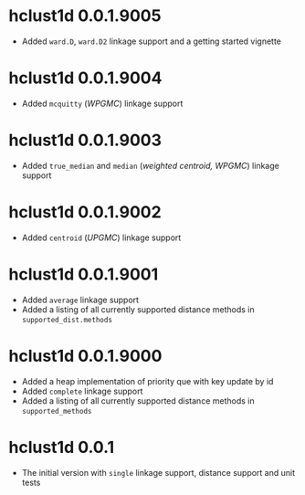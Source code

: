 
# hclust1d 0.0.1.9005

- Added `ward.D`, `ward.D2` linkage support and a getting started vignette

# hclust1d 0.0.1.9004
 
- Added `mcquitty` (*WPGMC*) linkage support

# hclust1d 0.0.1.9003

- Added `true_median` and `median` (*weighted centroid, WPGMC*) linkage support

# hclust1d 0.0.1.9002

- Added `centroid` (*UPGMC*) linkage support

# hclust1d 0.0.1.9001

- Added `average` linkage support
- Added a listing of all currently supported distance methods in `supported_dist.methods`

# hclust1d 0.0.1.9000

- Added a heap implementation of priority que with key update by id
- Added `complete` linkage support
- Added a listing of all currently supported distance methods in `supported_methods`

# hclust1d 0.0.1

- The initial version with `single` linkage support, distance support and unit tests
